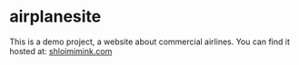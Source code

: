 # airplanesite

This is a demo project, a website about commercial airlines. You can find it hosted at: [shloimimink.com](http://shloimimink.com)
